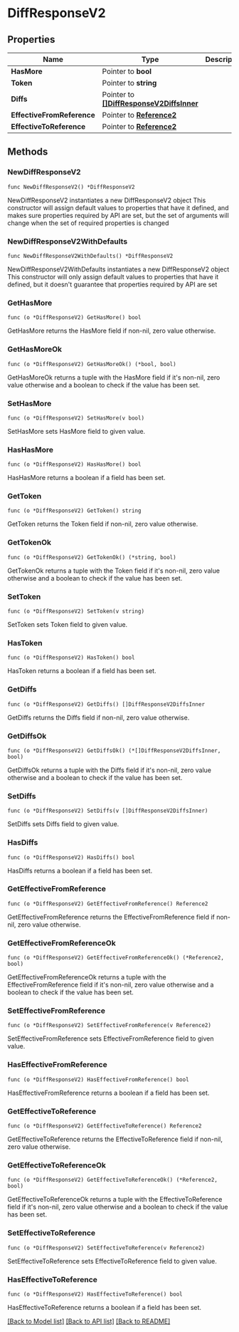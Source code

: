 # DiffResponseV2

## Properties

Name | Type | Description | Notes
------------ | ------------- | ------------- | -------------
**HasMore** | Pointer to **bool** |  | [optional] 
**Token** | Pointer to **string** |  | [optional] 
**Diffs** | Pointer to [**[]DiffResponseV2DiffsInner**](DiffResponseV2DiffsInner.md) |  | [optional] 
**EffectiveFromReference** | Pointer to [**Reference2**](Reference2.md) |  | [optional] 
**EffectiveToReference** | Pointer to [**Reference2**](Reference2.md) |  | [optional] 

## Methods

### NewDiffResponseV2

`func NewDiffResponseV2() *DiffResponseV2`

NewDiffResponseV2 instantiates a new DiffResponseV2 object
This constructor will assign default values to properties that have it defined,
and makes sure properties required by API are set, but the set of arguments
will change when the set of required properties is changed

### NewDiffResponseV2WithDefaults

`func NewDiffResponseV2WithDefaults() *DiffResponseV2`

NewDiffResponseV2WithDefaults instantiates a new DiffResponseV2 object
This constructor will only assign default values to properties that have it defined,
but it doesn't guarantee that properties required by API are set

### GetHasMore

`func (o *DiffResponseV2) GetHasMore() bool`

GetHasMore returns the HasMore field if non-nil, zero value otherwise.

### GetHasMoreOk

`func (o *DiffResponseV2) GetHasMoreOk() (*bool, bool)`

GetHasMoreOk returns a tuple with the HasMore field if it's non-nil, zero value otherwise
and a boolean to check if the value has been set.

### SetHasMore

`func (o *DiffResponseV2) SetHasMore(v bool)`

SetHasMore sets HasMore field to given value.

### HasHasMore

`func (o *DiffResponseV2) HasHasMore() bool`

HasHasMore returns a boolean if a field has been set.

### GetToken

`func (o *DiffResponseV2) GetToken() string`

GetToken returns the Token field if non-nil, zero value otherwise.

### GetTokenOk

`func (o *DiffResponseV2) GetTokenOk() (*string, bool)`

GetTokenOk returns a tuple with the Token field if it's non-nil, zero value otherwise
and a boolean to check if the value has been set.

### SetToken

`func (o *DiffResponseV2) SetToken(v string)`

SetToken sets Token field to given value.

### HasToken

`func (o *DiffResponseV2) HasToken() bool`

HasToken returns a boolean if a field has been set.

### GetDiffs

`func (o *DiffResponseV2) GetDiffs() []DiffResponseV2DiffsInner`

GetDiffs returns the Diffs field if non-nil, zero value otherwise.

### GetDiffsOk

`func (o *DiffResponseV2) GetDiffsOk() (*[]DiffResponseV2DiffsInner, bool)`

GetDiffsOk returns a tuple with the Diffs field if it's non-nil, zero value otherwise
and a boolean to check if the value has been set.

### SetDiffs

`func (o *DiffResponseV2) SetDiffs(v []DiffResponseV2DiffsInner)`

SetDiffs sets Diffs field to given value.

### HasDiffs

`func (o *DiffResponseV2) HasDiffs() bool`

HasDiffs returns a boolean if a field has been set.

### GetEffectiveFromReference

`func (o *DiffResponseV2) GetEffectiveFromReference() Reference2`

GetEffectiveFromReference returns the EffectiveFromReference field if non-nil, zero value otherwise.

### GetEffectiveFromReferenceOk

`func (o *DiffResponseV2) GetEffectiveFromReferenceOk() (*Reference2, bool)`

GetEffectiveFromReferenceOk returns a tuple with the EffectiveFromReference field if it's non-nil, zero value otherwise
and a boolean to check if the value has been set.

### SetEffectiveFromReference

`func (o *DiffResponseV2) SetEffectiveFromReference(v Reference2)`

SetEffectiveFromReference sets EffectiveFromReference field to given value.

### HasEffectiveFromReference

`func (o *DiffResponseV2) HasEffectiveFromReference() bool`

HasEffectiveFromReference returns a boolean if a field has been set.

### GetEffectiveToReference

`func (o *DiffResponseV2) GetEffectiveToReference() Reference2`

GetEffectiveToReference returns the EffectiveToReference field if non-nil, zero value otherwise.

### GetEffectiveToReferenceOk

`func (o *DiffResponseV2) GetEffectiveToReferenceOk() (*Reference2, bool)`

GetEffectiveToReferenceOk returns a tuple with the EffectiveToReference field if it's non-nil, zero value otherwise
and a boolean to check if the value has been set.

### SetEffectiveToReference

`func (o *DiffResponseV2) SetEffectiveToReference(v Reference2)`

SetEffectiveToReference sets EffectiveToReference field to given value.

### HasEffectiveToReference

`func (o *DiffResponseV2) HasEffectiveToReference() bool`

HasEffectiveToReference returns a boolean if a field has been set.


[[Back to Model list]](../README.md#documentation-for-models) [[Back to API list]](../README.md#documentation-for-api-endpoints) [[Back to README]](../README.md)


